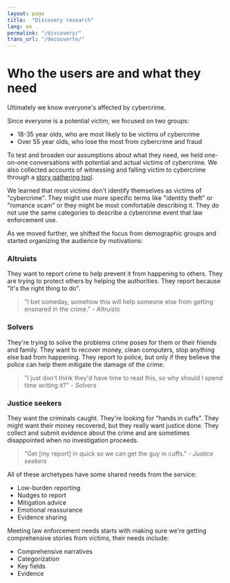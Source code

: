 ```yaml
---
layout: page
title:  "Discovery research"
lang: en
permalink: "/discovery/"
trans_url: "/decouverte/"
---
```


# Who the users are and what they need

Ultimately we know everyone's affected by cybercrime. 

Since everyone is a potential victim, we focused on two groups:
  - 18-35 year olds, who are most likely to be victims of cybercrime
  - Over 55 year olds, who lose the most from cybercrime and fraud

To test and broaden our assumptions about what they need, we held one-on-one conversations with potential and actual victims of cybercrime. We also collected accounts of witnessing and falling victim to cybercrime through a [story gathering tool](https://tell-us.cds-snc.ca). 

We learned that most victims don't identify themselves as victims of "cybercrime". They might use more specific terms like "identity theft" or "romance scam" or they might be most comfortable describing it. They do not use the same categories to describe a cybercrime event that law enforcement use. 

As we moved further, we shifted the focus from demographic groups and started organizing the audience by motivations:

### Altruists
They want to report crime to help prevent it from happening to others. They are trying to protect others by helping the authorities. They report because "it's the right thing to do". 
> "I bet someday, somehow this will help someone else from getting ensnared in the crime."
*- Altruists*

### Solvers
They're trying to solve the problems crime poses for them or their friends and family. They want to recover money, clean computers, stop anything else bad from happening. They report to police, but only if they believe the police can help them mitigate the damage of the crime.
> "I just don't think they'd have time to read this, so why should I spend time writing it?"
*- Solvers*

### Justice seekers
They want the criminals caught. They're looking for "hands in cuffs". They might want their money recovered, but they really want justice done. They collect and submit evidence about the crime and are sometimes disappointed when no investigation proceeds.
> "Get [my report] in quick so we can get the guy in cuffs."
*- Justice seekers*

All of these archetypes have some shared needs from the service:
  - Low-burden reporting
  - Nudges to report
  - Mitigation advice
  - Emotional reassurance
  - Evidence sharing
  
Meeting law enforcement needs starts with making sure we're getting comprehensive stories from victims, their needs include:
  - Comprehensive narratives
  - Categorization
  - Key fields
  - Evidence
